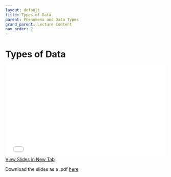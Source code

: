 ```yaml
---
layout: default
title: Types of Data
parent: Phenomena and Data Types
grand_parent: Lecture Content
nav_order: 2
---
```


# Types of Data
<!-- 
Within the context of a Geographic Information System, each piece of information pertaining to a phenomena can be referred to as an **Attribute**.  An phenomena can have many different attributes associated with it, but each attribute can broadly be said to address one of three questions: **What**, **When**, or **Where**?

Attributes that describe *where* are known as **Spatial Data** while all other attributes are **Non-Spatial Data**.  All data, spatial and non-spatial, can broadly be classified as either **qualitative** or **quantitative**.  These data types fundamentally different and are therefore measured on fundamentally different scales. The types of analysis we can conduct with qualitative data are more limited than quantitative data, but that does not necessarily mean quantitative data are “better” than qualitative.
 -->
<div style="overflow: hidden;
  padding-top: 56.25%;
  position: relative">
  <iframe src="content/DataTypes.html" title="Processes" scrolling="no" frameborder="0"
    style="border: 0;
   height: 100%;
   left: 0;
   position: absolute;
   top: 0;
   width: 100%;">
   <p>Your browser does not support iframes.</p>
 </iframe>
</div>
<a href="content/DataTypes.html" target="_blank">View Slides in New Tab</a>


Download the slides as a .pdf [here](https://raw.githubusercontent.com/June-Skeeter/Module1_GEOS270/main/docs/content/DataTypes.pdf)

